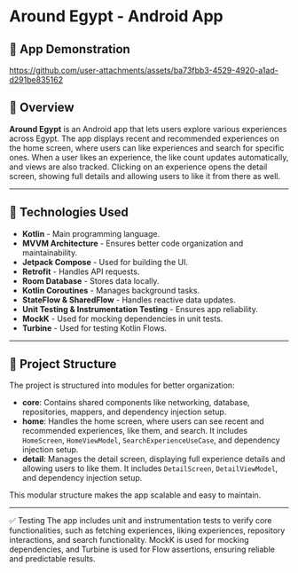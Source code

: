 # Around Egypt - Android App

## 🎥 App Demonstration

https://github.com/user-attachments/assets/ba73fbb3-4529-4920-a1ad-d291be835162

## 📌 Overview

**Around Egypt** is an Android app that lets users explore various experiences across Egypt. The app displays recent and recommended experiences on the home screen, where users can like experiences and search for specific ones. When a user likes an experience, the like count updates automatically, and views are also tracked. Clicking on an experience opens the detail screen, showing full details and allowing users to like it from there as well.

---

## 🚀 Technologies Used

- **Kotlin** - Main programming language.
- **MVVM Architecture** - Ensures better code organization and maintainability.
- **Jetpack Compose** - Used for building the UI.
- **Retrofit** - Handles API requests.
- **Room Database** - Stores data locally.
- **Kotlin Coroutines** - Manages background tasks.
- **StateFlow & SharedFlow** - Handles reactive data updates.
- **Unit Testing & Instrumentation Testing** - Ensures app reliability.
- **MockK** - Used for mocking dependencies in unit tests.
- **Turbine** - Used for testing Kotlin Flows.

---

## 📂 Project Structure

The project is structured into modules for better organization:

- **core**: Contains shared components like networking, database, repositories, mappers, and dependency injection setup.
- **home**: Handles the home screen, where users can see recent and recommended experiences, like them, and search. It includes `HomeScreen`, `HomeViewModel`, `SearchExperienceUseCase`, and dependency injection setup.
- **detail**: Manages the detail screen, displaying full experience details and allowing users to like them. It includes `DetailScreen`, `DetailViewModel`, and dependency injection setup.

This modular structure makes the app scalable and easy to maintain.

---

✅ Testing
The app includes unit and instrumentation tests to verify core functionalities, such as fetching experiences, liking experiences, repository interactions, and search functionality. MockK is used for mocking dependencies, and Turbine is used for Flow assertions, ensuring reliable and predictable results.

